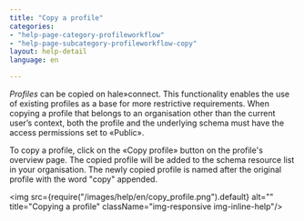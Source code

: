 ```yaml
---
title: "Copy a profile"
categories:
- "help-page-category-profileworkflow"
- "help-page-subcategory-profileworkflow-copy"
layout: help-detail
language: en

---
```


*Profiles* can be copied on hale»connect. This functionality enables the use of existing profiles as a base for more restrictive requirements. When copying a profile that belongs to an organisation other than the current user’s context, both the profile and the underlying schema must have the access permissions set to &laquo;Public&raquo;.

To copy a profile, click on the &laquo;Copy profile&raquo; button on the profile's overview page. The copied profile will be added to the schema resource list in your organisation. The newly copied profile is named after the original profile with the word "copy" appended.

<img src={require("/images/help/en/copy_profile.png").default} alt="" title="Copying a profile" className="img-responsive img-inline-help"/>
